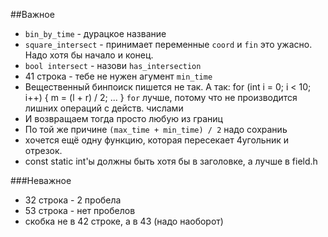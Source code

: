 ##Важное
*   `bin_by_time` - дурацкое название
*   `square_intersect` - принимает переменные `coord` и `fin`
    это ужасно. Надо хотя бы начало и конец.
*   `bool intersect` - назови `has_intersection`
*   41 строка - тебе не нужен агумент `min_time`
*   Вещественный бинпоиск пишется не так. А так:
        for (int i = 0; i < 10; i++) {
            m = (l + r) / 2;
            ...
        }
    `for` лучше, потому что не производится лишних операций с действ. числами
*   И возвращаем тогда просто любую из границ
*   По той же причине `(max_time + min_time) / 2` надо сохраниь
*   хочется ещё одну функцию, которая пересекает 4угольник и отрезок. 
*   const static int'ы должны быть хотя бы в заголовке, а лучше в field.h

###Неважное
*   32 строка - 2 пробела
*   53 строка - нет пробелов
*   скобка не в 42 строке, а в 43 (надо наоборот)

